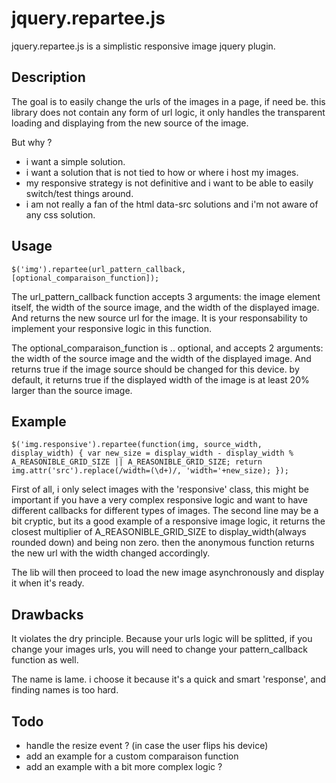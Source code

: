 jquery.repartee.js
==================

jquery.repartee.js is a simplistic responsive image jquery plugin.

Description
-----------

The goal is to easily change the urls of the images in a page, if need be.
this library does not contain any form of url logic, 
it only handles the transparent loading and displaying from the new source of the image.

But why ?
- i want a simple solution.
- i want a solution that is not tied to how or where i host my images.
- my responsive strategy is not definitive and i want to be able to easily switch/test things around.
- i am not really a fan of the html data-src solutions and i'm not aware of any css solution.

Usage
-----

`$('img').repartee(url_pattern_callback, [optional_comparaison_function]);`

The url_pattern_callback function accepts 3 arguments: 
the image element itself, the width of the source image, and the width of the displayed image.
And returns the new source url for the image. It is your responsability to implement your responsive logic in this function.

The optional_comparaison_function is .. optional, and accepts 2 arguments:
the width of the source image and the width of the displayed image.
And returns true if the image source should be changed for this device.
by default, it returns true if the displayed width of the image is at least 20% larger than the source image.


Example
-------

`$('img.responsive').repartee(function(img, source_width, display_width) {
      var new_size = display_width - display_width % A_REASONIBLE_GRID_SIZE || A_REASONIBLE_GRID_SIZE;
      return img.attr('src').replace(/width=(\d+)/, 'width='+new_size);
});`

First of all, i only select images with the 'responsive' class, 
this might be important if you have a very complex responsive logic and want to have different callbacks for different types of images.
The second line may be a bit cryptic, but its a good example of a responsive image logic, 
it returns the closest multiplier of A_REASONIBLE_GRID_SIZE to display_width(always rounded down) and being non zero.
then the anonymous function returns the new url with the width changed accordingly.
 
The lib will then proceed to load the new image asynchronously and display it when it's ready.


Drawbacks
---------

It violates the dry principle.
Because your urls logic will be splitted, if you change your images urls, you will need to change your pattern_callback function as well.

The name is lame. i choose it because it's a quick and smart 'response', and finding names is too hard.

Todo
----

* handle the resize event ? (in case the user flips his device)
* add an example for a custom comparaison function
* add an example with a bit more complex logic ?
